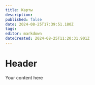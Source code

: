 ```yaml
---
title: Карты
description: 
published: false
date: 2024-08-25T17:39:51.180Z
tags: 
editor: markdown
dateCreated: 2024-08-25T11:20:31.901Z
---
```


# Header
Your content here